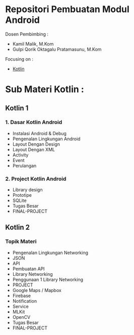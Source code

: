 # Repositori Pembuatan Modul Android
Dosen Pembimbing :

- Kamil Malik, M.Kom
- Gulpi Qorik Oktagalu Pratamasunu, M.Kom

Focusing on :

- [Kotlin](https://kotlinlang.org)

# Sub Materi Kotlin :
## Kotlin 1
### 1. Dasar Kotlin Android
- Instalasi Android & Debug
- Pengenalan Lingkungan Android
- Layout Dengan Design
- Layout Dengan XML
- Activity
- Event
- Perulangan 
### 2. Project Kotlin Android
- Library design 
- Prototipe 
- SQLite
- Tugas Besar
- FINAL-PROJECT
## Kotlin 2
### Topik Materi
- Pengenalan Lingkungan Networking
- JSON 
- API
- Pembuatan API
- Library Networking 
- Penggunaan 1 Library Networking
- PROJECT
- Google Maps / Mapbox 
- Firebase 
- Notification
- Service
- MLKit 
- OpenCV
- Tugas Besar 
- FINAL-PROJECT



